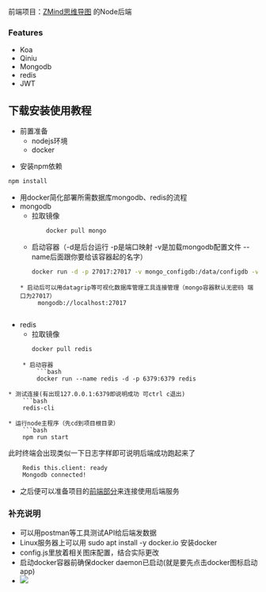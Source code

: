 前端项目：[ZMind思维导图](https://github.com/zyascend/ZMindMap) 的Node后端

### Features
- Koa
- Qiniu
- Mongodb
- redis
- JWT

## 下载安装使用教程
* 前置准备
	* nodejs环境
	* docker
- 安装npm依赖
```bash
npm install 
```
* 用docker简化部署所需数据库mongodb、redis的流程
* mongodb
	* 拉取镜像
		```bash
			docker pull mongo
		```
	* 启动容器（-d是后台运行 -p是端口映射 -v是加载mongodb配置文件 --name后面跟你要给该容器起的名字）
		```bash
		docker run -d -p 27017:27017 -v mongo_configdb:/data/configdb -v mongo_db:/data/db --name mongo docker.io/mongo 
	```
	* 启动后可以用datagrip等可视化数据库管理工具连接管理（mongo容器默认无密码 端口为27017）
		 mongodb://localhost:27017
		
* redis
	* 拉取镜像
		```bash
		docker pull redis
```
	* 启动容器
		```bash
		docker run --name redis -d -p 6379:6379 redis 
```
	* 测试连接(有出现127.0.0.1:6379即说明成功 可ctrl c退出)
		```bash
		redis-cli
```
* 运行node主程序（先cd到项目根目录）
	```bash
	npm run start
```
 此时终端会出现类似一下日志字样即可说明后端成功跑起来了
```bash
	Redis this.client: ready
	Mongodb connected!
```
* 之后便可以准备项目的[前端部分](https://github.com/seasnakes/ZMindMap)来连接使用后端服务
### 补充说明
* 可以用postman等工具测试API给后端发数据
* Linux服务器上可以用 sudo apt install -y docker.io 安装docker 
* config.js里放着相关图床配置，结合实际更改
* 启动docker容器前确保docker daemon已启动(就是要先点击docker图标启动app)
* ![](https://static001.geekbang.org/resource/image/c8/fe/c8116066bdbf295a7c9fc25b87755dfe.jpg?wh=1920x1048)